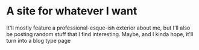 # A site for whatever I want

It'll mostly feature a professional-esque-ish exterior about me, but I'll also be posting random stuff that I find interesting.
Maybe, and I kinda hope, it'll turn into a blog type page